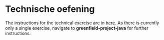 # Technische oefening 

The instructions for the technical exercise are in [here](greenfield-project-java/README.md). As there is currently only 
a single exercise, navigate to **greenfield-project-java** for further instructions.
